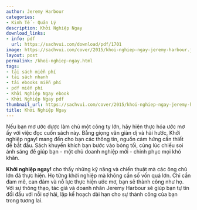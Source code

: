 ```yaml
---
author: Jeremy Harbour
categories:
- Kinh Tế - Quản Lý
description: Khởi Nghiệp Ngay
download_links:
- info: pdf
  url: https://sachvui.com/download/pdf/1701
image: https://sachvui.com/cover/2015/khoi-nghiep-ngay-jeremy-harbour.jpg
layout: post
permalink: /khoi-nghiep-ngay.html
tags:
- tải sách miễn phí
- tải sách nhanh
- tải ebooks miễn phí
- pdf miễn phí
- Khởi Nghiệp Ngay ebook
- Khởi Nghiệp Ngay pdf
thumbnail_url: https://sachvui.com/cover/2015/khoi-nghiep-ngay-jeremy-harbour.jpg
title: Khởi Nghiệp Ngay
---
```


 <div class="item-desc text-justify"> <p>Nếu bạn mơ ước được làm chủ một công ty lớn, hãy hiện thực hóa ước mơ ấy với việc đọc cuốn sách này. Bằng giọng văn giản dị và hài hước, Khởi nghiệp ngay! mang đến cho bạn các thông tin, nguồn cảm hứng cần thiết đế bắt đầu. Sách khuyến khích bạn bước vào bóng tối, cùng lúc chiếu soi ánh sáng để giúp bạn - một chủ doanh nghiệp mới - chinh phục mọi khó khăn.</p><p><strong>Khởi nghiệp ngay!</strong> cho thấy những kỹ năng và chiến thuật mà các ông chủ lớn đã thực hiện. Họ từng khởi nghiệp mà không cần số vốn quá lớn. Chỉ cần đam mê, can đảm và nỗ lực thực hiện ước mơ, bạn sẽ thành công như họ. Với sự thông thạo, tác giả và doanh nhân Jeremy Harbour sẽ giúp bạn tự tin đối đầu với nỗi sợ hãi, lập kế hoạch dài hạn cho sự thành công của bạn trong tương lai.</p> </div>